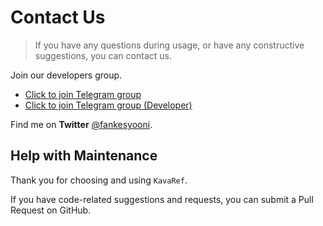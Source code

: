 # Contact Us

> If you have any questions during usage, or have any constructive suggestions, you can contact us.

Join our developers group.

- [Click to join Telegram group](https://t.me/KavaRef)
- [Click to join Telegram group (Developer)](https://t.me/HighCapable_Dev)

Find me on **Twitter** [@fankesyooni](https://twitter.com/fankesyooni).

## Help with Maintenance

Thank you for choosing and using `KavaRef`.

If you have code-related suggestions and requests, you can submit a Pull Request on GitHub.